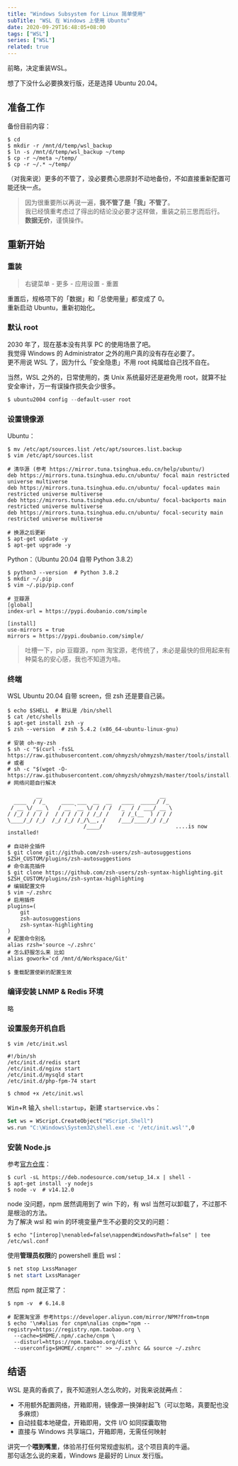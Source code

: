 ```yaml
---
title: "Windows Subsystem for Linux 简单使用"
subTitle: "WSL 在 Windows 上使用 Ubuntu"
date: 2020-09-29T16:48:05+08:00
tags: ["WSL"]
series: ["WSL"]
related: true
---
```


前略，决定重装WSL。  

想了下没什么必要换发行版，还是选择 Ubuntu 20.04。  

## 准备工作

备份目前内容：  
```shell
$ cd
$ mkdir -r /mnt/d/temp/wsl_backup
$ ln -s /mnt/d/temp/wsl_backup ~/temp
$ cp -r ~/meta ~/temp/
$ cp -r ~/.* ~/temp/
```

（对我来说）更多的不管了，没必要费心思原封不动地备份，不如直接重新配置可能还快一点。  

> 因为很重要所以再说一遍，**我不管了是「我」不管了**。  
> 我已经慎重考虑过了得出的结论没必要才这样做，重装之前三思而后行。  
> **数据无价**，谨慎操作。  

## 重新开始

### 重装

> 右键菜单 - 更多 - 应用设置 - 重置  

重置后，规格项下的「数据」和「总使用量」都变成了 0。  
重新启动 Ubuntu，重新初始化。  

### 默认 root

2030 年了，现在基本没有共享 PC 的使用场景了吧。  
我觉得 Windows 的 Administrator 之外的用户真的没有存在必要了。  
更不用说 WSL 了，因为什么「安全隐患」不用 root 纯属给自己找不自在。  

当然，WSL 之外的，日常使用的，类 Unix 系统最好还是避免用 root，就算不扯安全审计，万一有误操作损失会少很多。  

```powershell
$ ubuntu2004 config --default-user root
```

### 设置镜像源
Ubuntu：  
```shell
$ mv /etc/apt/sources.list /etc/apt/sources.list.backup
$ vim /etc/apt/sources.list

# 清华源 (参考 https://mirror.tuna.tsinghua.edu.cn/help/ubuntu/)
deb https://mirrors.tuna.tsinghua.edu.cn/ubuntu/ focal main restricted universe multiverse
deb https://mirrors.tuna.tsinghua.edu.cn/ubuntu/ focal-updates main restricted universe multiverse
deb https://mirrors.tuna.tsinghua.edu.cn/ubuntu/ focal-backports main restricted universe multiverse
deb https://mirrors.tuna.tsinghua.edu.cn/ubuntu/ focal-security main restricted universe multiverse

# 换源之后更新
$ apt-get update -y
$ apt-get upgrade -y
```

Python：（Ubuntu 20.04 自带 Python 3.8.2）  
```shell
$ python3 --version  # Python 3.8.2
$ mkdir ~/.pip
$ vim ~/.pip/pip.conf

# 豆瓣源
[global]
index-url = https://pypi.doubanio.com/simple

[install]
use-mirrors = true
mirrors = https://pypi.doubanio.com/simple/
```

> 吐槽一下，pip 豆瓣源，npm 淘宝源，老传统了，未必是最快的但用起来有种莫名的安心感，我也不知道为啥。  

### 终端
WSL Ubuntu 20.04 自带 screen，但 zsh 还是要自己装。  
```shell
$ echo $SHELL  # 默认是 /bin/shell
$ cat /etc/shells
$ apt-get install zsh -y
$ zsh --version  # zsh 5.4.2 (x86_64-ubuntu-linux-gnu)

# 安装 oh-my-zsh
$ sh -c "$(curl -fsSL https://raw.githubusercontent.com/ohmyzsh/ohmyzsh/master/tools/install.sh)"
# 或者
# sh -c "$(wget -O- https://raw.githubusercontent.com/ohmyzsh/ohmyzsh/master/tools/install.sh)"
# 网络问题自行解决

         __                                     __
  ____  / /_     ____ ___  __  __   ____  _____/ /_
 / __ \/ __ \   / __ `__ \/ / / /  /_  / / ___/ __ \
/ /_/ / / / /  / / / / / / /_/ /    / /_(__  ) / / /
\____/_/ /_/  /_/ /_/ /_/\__, /    /___/____/_/ /_/
                        /____/                       ....is now installed!

# 自动补全插件
$ git clone git://github.com/zsh-users/zsh-autosuggestions $ZSH_CUSTOM/plugins/zsh-autosuggestions
# 命令高亮插件
$ git clone https://github.com/zsh-users/zsh-syntax-highlighting.git $ZSH_CUSTOM/plugins/zsh-syntax-highlighting
# 编辑配置文件
$ vim ~/.zshrc
# 启用插件
plugins=(
	git
	zsh-autosuggestions
	zsh-syntax-highlighting
)
# 配置命令别名
alias rzsh='source ~/.zshrc'
# 怎么舒服怎么来 比如
alias gowork='cd /mnt/d/Workspace/Git'

$ 重载配置使新的配置生效
```

### 编译安装 LNMP & Redis 环境
略

### 设置服务开机自启
```shell
$ vim /etc/init.wsl

#!/bin/sh
/etc/init.d/redis start
/etc/init.d/nginx start
/etc/init.d/mysqld start
/etc/init.d/php-fpm-74 start

$ chmod +x /etc/init.wsl
```

<kbd>Win</kbd>+<kbd>R</kbd> 输入 `shell:startup`，新建 `startservice.vbs`：  
```vb
Set ws = WScript.CreateObject("WScript.Shell")
ws.run "C:\Windows\System32\shell.exe -c '/etc/init.wsl'",0
```

### 安装 Node.js
参考[官方仓库](https://github.com/nodesource/distributions/blob/master/README.md#installation-instructions)：  
```shell
$ curl -sL https://deb.nodesource.com/setup_14.x | shell -
$ apt-get install -y nodejs
$ node -v  # v14.12.0
```

node 没问题，npm 居然调用到了 win 下的，有 wsl 当然可以卸载了，不过那不是根治的方法。  
为了解决 wsl 和 win 的环境变量产生不必要的交叉的问题：  
```shell
$ echo "[interop]\nenabled=false\nappendWindowsPath=false" | tee /etc/wsl.conf
```

使用**管理员权限**的 powershell 重启 wsl：  
```powershell
$ net stop LxssManager
$ net start LxssManager
```

然后 npm 就正常了：
```shell
$ npm -v  # 6.14.8

# 配置淘宝源 参考https://developer.aliyun.com/mirror/NPM?from=tnpm
$ echo '\n#alias for cnpm\nalias cnpm="npm --registry=https://registry.npm.taobao.org \
  --cache=$HOME/.npm/.cache/cnpm \
  --disturl=https://npm.taobao.org/dist \
  --userconfig=$HOME/.cnpmrc"' >> ~/.zshrc && source ~/.zshrc
```

## 结语

WSL 是真的香疯了，我不知道别人怎么吹的，对我来说就~~两~~点：  
* 不用额外配置网络，开箱即用，镜像源一换弹射起飞（可以忽略，真要配也没多麻烦）
* 自动挂载本地硬盘，开箱即用，文件 I/O 如同探囊取物
* 直接与 Windows 共享端口，开箱即用，无需任何映射

讲究一个**喂到嘴里**，体验吊打任何常规虚拟机，这个项目真的牛逼。  
那句话怎么说的来着，Windows 是最好的 Linux 发行版。  
